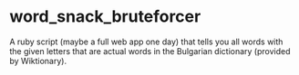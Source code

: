 # word_snack_bruteforcer
A ruby script (maybe a full web app one day) that tells you all words with the given letters that are actual words in the Bulgarian dictionary (provided by Wiktionary).
